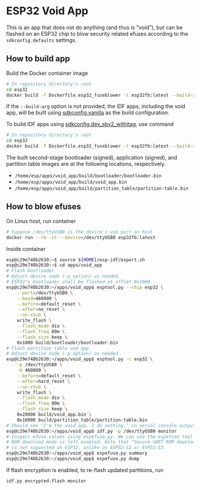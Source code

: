 # ESP32 Void App

This is an app that does not do anything (and thus is "void"), but can be
flashed on an ESP32 chip to blow security related efuses according to the
`sdkconfig.defaults` settings.

## How to build app

Build the Docker container image

```bash
# In repository directory's root
cd esp32
docker build -f Dockerfile.esp32_fuseblower -t esp32fb:latest --build-arg IDF_SDKCONFIG=<sdkconfig name in configs/> .
```

If the `--build-arg` option is not provided, the IDF apps, including the void
app, will be built using [sdkconfig.vanilla](../../configs/sdkconfig.vanilla) as
the build configuration.

To build IDF apps using
[sdkconfig.dev_sbv2_withjtag](../../configs/sdkconfig.dev_sbv2_withjtag), use
command

```bash
# In repository directory's root
cd esp32
docker build -f Dockerfile.esp32_fuseblower -t esp32fb:latest --build-arg IDF_SDKCONFIG=sdkconfig.dev_sbv2_nojtag .
```

The built second-stage bootloader (signed), application (signed), and partition
table images are at the following locations, respectively.

- `/home/esp/apps/void_app/build/bootloader/bootloader.bin`
- `/home/esp/apps/void_app/build/void_app.bin`
- `/home/esp/apps/void_app/build/partition_table/partition-table.bin`

## How to blow efuses

On Linux host, run container

```bash
# Suppose /dev/ttyUSB0 is the device's usb port on host
docker run --rm -it --device=/dev/ttyUSB0 esp32fb:latest
```

Inside container

```bash
esp@c29e740b2630:~$ source ${HOME}/esp-idf/export.sh
esp@c29e740b2630:~$ cd apps/void_app
# Flash bootloader
# Adjust device node (-p option) as needed.
# ESP32's bootloader shall be flashed at offset 0x1000
esp@c29e740b2630:~/apps/void_app$ esptool.py --chip esp32 \
    --port=/dev/ttyUSB0 \
    --baud=460800 \
    --before=default_reset \
    --after=no_reset \
    --no-stub \
    write_flash \
    --flash_mode dio \
    --flash_freq 80m \
    --flash_size keep \
    0x1000 build/bootloader/bootloader.bin
# Flash partition table and app
# Adjust device node (-p option) as needed 
esp@c29e740b2630:~/apps/void_app$ esptool.py -c esp32 \
    -p /dev/ttyUSB0 \
    -b 460800 \
    --before=default_reset \
    --after=hard_reset \
    --no-stub \
    write_flash \
    --flash_mode dio \
    --flash_freq 80m \
    --flash_size keep \
    0x20000 build/void_app.bin \
    0x10000 build/partition_table/partition-table.bin
# Should see "I'm the void app. I do nothing." in serial console output
esp@c29e740b2630:~/apps/void_app$ idf.py -p /dev/ttyUSB0 monitor
# Inspect efuse values using espefuse.py. We can use the espefuse tool when UART
# ROM download mode is left enabled. Note that "Secure UART ROM download mode"
# is not supported on ESP32, unlike on ESP32-S2 or ESP32-S3.
esp@c29e740b2630:~/apps/void_app$ espefuse.py summary
esp@c29e740b2630:~/apps/void_app$ espefuse.py dump
```

If flash encryption is enabled, to re-flash updated partitions, run

```bash
idf.py encrypted-flash monitor
```
